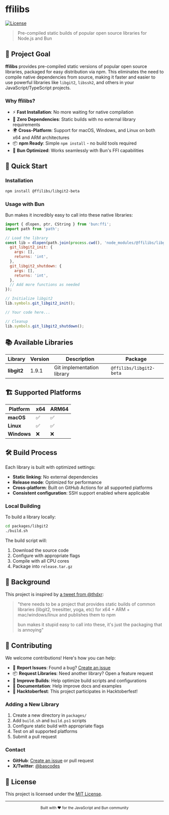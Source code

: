 # ffilibs

[![License](https://img.shields.io/github/license/ffilibs/poc)](LICENSE)

> Pre-compiled static builds of popular open source libraries for Node.js and Bun

## 🎯 Project Goal

**ffilibs** provides pre-compiled static versions of popular open source libraries, packaged for easy distribution via npm. This eliminates the need to compile native dependencies from source, making it faster and easier to use powerful libraries like `libgit2`, `libssh2`, and others in your JavaScript/TypeScript projects.

### Why ffilibs?

- ⚡ **Fast Installation**: No more waiting for native compilation
- 🔧 **Zero Dependencies**: Static builds with no external library requirements  
- 🌍 **Cross-Platform**: Support for macOS, Windows, and Linux on both x64 and ARM architectures
- 📦 **npm Ready**: Simple `npm install` - no build tools required
- 🦀 **Bun Optimized**: Works seamlessly with Bun's FFI capabilities

## 🚀 Quick Start

### Installation

```bash
npm install @ffilibs/libgit2-beta
```

### Usage with Bun

Bun makes it incredibly easy to call into these native libraries:

```javascript
import { dlopen, ptr, CString } from 'bun:ffi';
import path from 'path';

// Load the library
const lib = dlopen(path.join(process.cwd(), 'node_modules/@ffilibs/libgit2-beta/prebuilds/linux/arm/lib/libgit2.a'), {
  git_libgit2_init: {
    args: [],
    returns: 'int',
  },
  git_libgit2_shutdown: {
    args: [],
    returns: 'int',
  },
  // Add more functions as needed
});

// Initialize libgit2
lib.symbols.git_libgit2_init();

// Your code here...

// Cleanup
lib.symbols.git_libgit2_shutdown();
```

## 📚 Available Libraries

| Library | Version | Description | Package |
|---------|---------|-------------|---------|
| **libgit2** | 1.9.1 | Git implementation library | `@ffilibs/libgit2-beta` |

## 🏗️ Supported Platforms

| Platform | x64 | ARM64 |
|----------|-----|-------|
| **macOS** | ✅ | ✅ |
| **Linux** | ✅ | ✅ |
| **Windows** | ❌ | ❌ |

## 🛠️ Build Process

Each library is built with optimized settings:

- **Static linking**: No external dependencies
- **Release mode**: Optimized for performance  
- **Cross-platform**: Built on GitHub Actions for all supported platforms
- **Consistent configuration**: SSH support enabled where applicable

### Local Building

To build a library locally:

```bash
cd packages/libgit2
./build.sh
```

The build script will:
1. Download the source code
2. Configure with appropriate flags
3. Compile with all CPU cores
4. Package into `release.tar.gz`

## 🤝 Background

This project is inspired by [a tweet from @thdxr](https://x.com/thdxr/status/1962686350357942315):

> "there needs to be a project that provides static builds of common libraries (libgit2, treesitter, yoga, etc) for x64 + ARM + mac/windows/linux and publishes them to npm
> 
> bun makes it stupid easy to call into these, it's just the packaging that is annoying"

## 🔄 Contributing

We welcome contributions! Here's how you can help:

- 🐛 **Report Issues**: Found a bug? [Create an issue](https://github.com/ffilibs/poc/issues)
- 📦 **Request Libraries**: Need another library? Open a feature request
- 🔧 **Improve Builds**: Help optimize build scripts and configurations  
- 📖 **Documentation**: Help improve docs and examples
- 🎃 **Hacktoberfest**: This project participates in Hacktoberfest!

### Adding a New Library

1. Create a new directory in `packages/`
2. Add `build.sh` and `build.ps1` scripts
3. Configure static build with appropriate flags
4. Test on all supported platforms
5. Submit a pull request

### Contact

- **GitHub**: [Create an issue](https://github.com/ffilibs/poc/issues) or pull request
- **X/Twitter**: [@bascodes](https://x.com/bascodes)

## 📄 License

This project is licensed under the [MIT License](LICENSE).

---

<div align="center">
  <sub>Built with ❤️ for the JavaScript and Bun community</sub>
</div>
